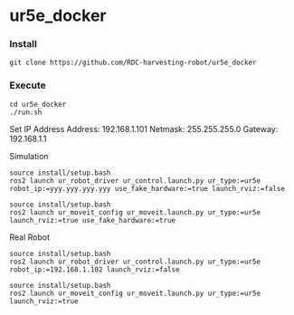 # ur5e_docker

### Install
```
git clone https://github.com/RDC-harvesting-robot/ur5e_docker
```

### Execute
```
cd ur5e_docker
./run.sh
```

Set IP Address
Address: 192.168.1.101
Netmask: 255.255.255.0
Gateway: 192.168.1.1

Simulation
```
source install/setup.bash
ros2 launch ur_robot_driver ur_control.launch.py ur_type:=ur5e robot_ip:=yyy.yyy.yyy.yyy use_fake_hardware:=true launch_rviz:=false
```
```
source install/setup.bash
ros2 launch ur_moveit_config ur_moveit.launch.py ur_type:=ur5e launch_rviz:=true use_fake_hardware:=true
```

Real Robot
```
source install/setup.bash
ros2 launch ur_robot_driver ur_control.launch.py ur_type:=ur5e robot_ip:=192.168.1.102 launch_rviz:=false
```
```
source install/setup.bash
ros2 launch ur_moveit_config ur_moveit.launch.py ur_type:=ur5e launch_rviz:=true
```